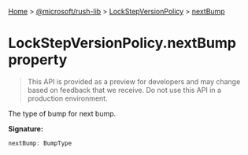 [Home](./index) &gt; [@microsoft/rush-lib](rush-lib.md) &gt; [LockStepVersionPolicy](rush-lib.lockstepversionpolicy.md) &gt; [nextBump](rush-lib.lockstepversionpolicy.nextbump.md)

# LockStepVersionPolicy.nextBump property

> This API is provided as a preview for developers and may change based on feedback that we receive. Do not use this API in a production environment.

The type of bump for next bump.

**Signature:**
```javascript
nextBump: BumpType
```
